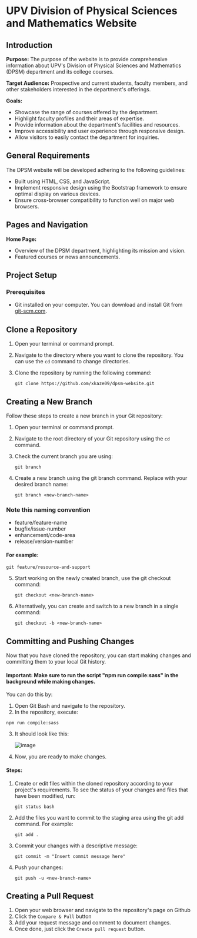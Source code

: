 # UPV Division of Physical Sciences and Mathematics Website 

## Introduction

**Purpose:** The purpose of the website is to provide comprehensive information about UPV's Division of Physical Sciences and Mathematics (DPSM) department and its college courses.

**Target Audience:** Prospective and current students, faculty members, and other stakeholders interested in the department's offerings.

**Goals:**
- Showcase the range of courses offered by the department.
- Highlight faculty profiles and their areas of expertise.
- Provide information about the department's facilities and resources.
- Improve accessibility and user experience through responsive design.
- Allow visitors to easily contact the department for inquiries.

## General Requirements

The DPSM website will be developed adhering to the following guidelines:

- Built using HTML, CSS, and JavaScript.
- Implement responsive design using the Bootstrap framework to ensure optimal display on various devices.
- Ensure cross-browser compatibility to function well on major web browsers.

## Pages and Navigation

**Home Page:**
- Overview of the DPSM department, highlighting its mission and vision.
- Featured courses or news announcements.

## Project Setup

### Prerequisites
- Git installed on your computer. You can download and install Git from [git-scm.com](https://git-scm.com/downloads).
  
## Clone a Repository

1. Open your terminal or command prompt.

2. Navigate to the directory where you want to clone the repository. You can use the `cd` command to change directories.

3. Clone the repository by running the following command:
   ```
   git clone https://github.com/xkaze09/dpsm-website.git
   ```
   
## Creating a New Branch

Follow these steps to create a new branch in your Git repository:

1. Open your terminal or command prompt.

2. Navigate to the root directory of your Git repository using the `cd` command.

3. Check the current branch you are using:
   ```
   git branch
   ```
4. Create a new branch using the git branch command. Replace <new-branch-name> with your desired branch name:
   ```
   git branch <new-branch-name>
   ```

### Note this naming convention 
- feature/feature-name
- bugfix/issue-number
- enhancement/code-area
- release/version-number
  
#### For example:
   ```
   git feature/resource-and-support
   ```
5. Start working on the newly created branch, use the git checkout command:
   ```
   git checkout <new-branch-name>
   ```
6. Alternatively, you can create and switch to a new branch in a single command:
   ```
   git checkout -b <new-branch-name>
   ```
## Committing and Pushing Changes

Now that you have cloned the repository, you can start making changes and committing them to your local Git history.

#### Important: Make sure to run the script "npm run compile:sass" in the background while making changes.
You can do this by:
1. Open Git Bash and navigate to the repository.
2. In the repository, execute:
  ```
  npm run compile:sass
  ```
3. It should look like this:
   
   ![image](https://github.com/xkaze09/dpsm-website/assets/47445339/ca83dfbe-1a07-4496-81e0-a2bb6651afc2)

4. Now, you are ready to make changes.

#### Steps:
1. Create or edit files within the cloned repository according to your project's requirements. To see the status of your changes and files that have been modified, run:
   ```
   git status bash
   ```
2. Add the files you want to commit to the staging area using the git add command. For example:
   ```
   git add .
   ```
3. Commit your changes with a descriptive message:
   ```
   git commit -m "Insert commit message here"
   ```
4. Push your changes:
   ```
   git push -u <new-branch-name>
   ```

## Creating a Pull Request
1. Open your web browser and navigate to the repository's page on Github
2. Click the `Compare & Pull` button
3. Add your request message and comment to document changes.
4. Once done, just click the `Create pull request` button.

